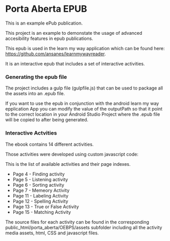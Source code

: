 # Porta Aberta EPUB

This is an example ePub publication. 

This project is an example to demonstate the usage of advanced accesibility features in epub publications.

This epub is used in the learn my way application which can be found here: https://github.com/ansanes/learnmywayreader.

It is an interactive epub that includes a set of interactive activities. 

### Generating the epub file

The project includes a gulp file (gulpfile.js) that can be used to package all the assets into an .epub file.

If you want to use the epub in conjunction with the android learn my way epplication App you can modify the value of the outputPath so that it point to the correct location in your Android Studio Project where the .epub file will be copied to after being generated.

### Interactive Actvities

The ebook contains 14 different activities.

Those activities were developed using custom javascript code:

This is the list of available activities and their page indexes.

- Page 4 - Finding activity
- Page 5 - Listening activity
- Page 6 - Sorting activity
- Page 7 - Memeory Activity
- Page 11 - Labeling Activity
- Page 12 - Spelling Activity
- Page 13 - True or False Activity
- Page 15 - Matching Activity

The source files for each activity can be found in the corresponding public_html/porta_aberta/OEBPS/assets subfolder including all the activity media assets, html, CSS and javascript files.
